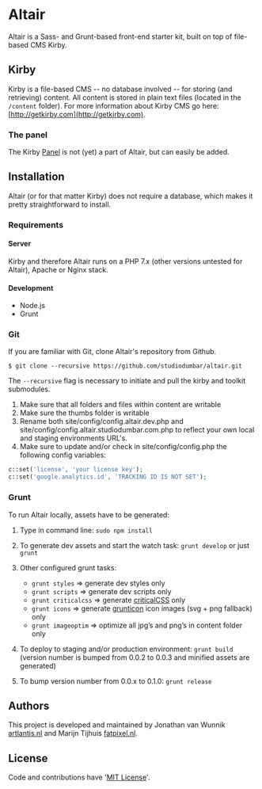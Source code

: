 # Altair

Altair is a Sass- and Grunt-based front-end starter kit, built on top of file-based CMS Kirby.

## Kirby

Kirby is a file-based CMS -- no database involved -- for storing (and retrieving) content. All content is stored in plain text files (located in the `/content` folder). For more information about Kirby CMS go here: [http://getkirby.com](http://getkirby.com).

### The panel

The Kirby [Panel](https://github.com/getkirby/panel) is not (yet) a part of Altair, but can easily be added.

## Installation

Altair (or for that matter Kirby) does not require a database, which makes it pretty straightforward to install.

### Requirements

#### Server

Kirby and therefore Altair runs on a PHP 7.x (other versions untested for Altair), Apache or Nginx stack.

#### Development

- Node.js
- Grunt

### Git

If you are familiar with Git, clone Altair's repository from Github.


    $ git clone --recursive https://github.com/studiodumbar/altair.git


The `--recursive` flag is necessary to initiate and pull the kirby and toolkit submodules.

1. Make sure that all folders and files within content are writable
2. Make sure the thumbs folder is writable
3. Rename both site/config/config.altair.dev.php and site/config/config.altair.studiodumbar.com.php to reflect your own local and staging environments URL's.
4. Make sure to update and/or check in site/config/config.php the following config variables:

```php
c::set('license', 'your license key');
c::set('google.analytics.id', 'TRACKING ID IS NOT SET');
```

### Grunt

To run Altair locally, assets have to be generated:

1. Type in command line: `sudo npm install`
2. To generate dev assets and start the watch task: `grunt develop` or just `grunt`
3. Other configured grunt tasks:

    - `grunt styles` => generate dev styles only
    - `grunt scripts` => generate dev scripts only
    - `grunt criticalcss` => generate [criticalCSS](https://github.com/filamentgroup/criticalCSS) only
    - `grunt icons` => generate [grunticon](https://github.com/filamentgroup/grunticon) icon images (svg + png fallback) only
    - `grunt imageoptim` => optimize all jpg’s and png’s in content folder only

4. To deploy to staging and/or production environment: `grunt build` (version number is bumped from 0.0.2 to 0.0.3 and minified assets are generated)
5. To bump version number from 0.0.x to 0.1.0: `grunt release`

## Authors

This project is developed and maintained by Jonathan van Wunnik [artlantis.nl](https://artlantis.nl) and Marijn Tijhuis [fatpixel.nl](https://fatpixel.nl).

## License

Code and contributions have '[MIT License](./license.md)'.






